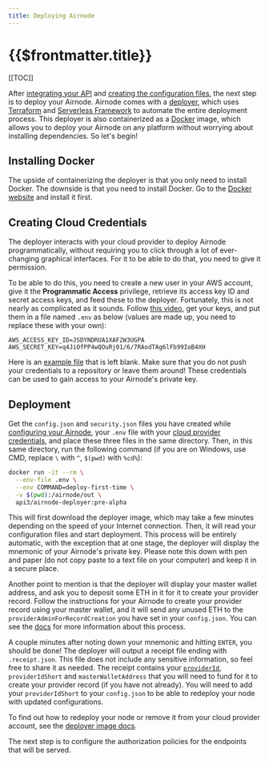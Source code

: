 ```yaml
---
title: Deploying Airnode
---
```


# {{$frontmatter.title}}

<TocHeader />
[[TOC]]

After [integrating your API](api-integration.md) and [creating the configuration files](configuring-airnode.md), the next step is to deploy your Airnode. Airnode comes with a [deployer](https://github.com/api3dao/airnode/tree/master/packages/deployer), which uses [Terraform](https://www.terraform.io/) and [Serverless Framework](https://www.serverless.com/) to automate the entire deployment process. This deployer is also containerized as a [Docker](https://www.docker.com/) image, which allows you to deploy your Airnode on any platform without worrying about installing dependencies. So let's begin!

## Installing Docker

The upside of containerizing the deployer is that you only need to install Docker. The downside is that you need to install Docker. Go to the [Docker website](https://docs.docker.com/get-docker/) and install it first.

## Creating Cloud Credentials

The deployer interacts with your cloud provider to deploy Airnode programmatically, without requiring you to click through a lot of ever-changing graphical interfaces. For it to be able to do that, you need to give it permission.

To be able to do this, you need to create a new user in your AWS account, give it the **Programmatic Access** privilege, retrieve its access key ID and secret access keys, and feed these to the deployer. Fortunately, this is not nearly as complicated as it sounds. Follow [this video](https://www.youtube.com/watch?v=KngM5bfpttA), get your keys, and put them in a file named `.env` as below (values are made up, you need to replace these with your own):

```
AWS_ACCESS_KEY_ID=JSDYNDRUA1XAF2W3UGPA
AWS_SECRET_KEY=q4JiOfPP4wQOuRj01/6/7RAodTAg6lFb99IoB4XH
```

Here is an [example file](https://github.com/api3dao/airnode/blob/master/packages/deployer/.env.example) that is left blank. Make sure that you do not push your credentials to a repository or leave them around! These credentials can be used to gain access to your Airnode's private key.

## Deployment

Get the `config.json` and `security.json` files you have created while [configuring your Airnode](configuring-airnode.md), your `.env` file with your [cloud provider credentials](#creating-cloud-credentials), and place these three files in the same directory. Then, in this same directory, run the following command (if you are on Windows, use CMD, replace `\` with `^`, `$(pwd)` with `%cd%`):

```sh
docker run -it --rm \
  --env-file .env \
  --env COMMAND=deploy-first-time \
  -v $(pwd):/airnode/out \
  api3/airnode-deployer:pre-alpha
```

This will first download the deployer image, which may take a few minutes depending on the speed of your Internet connection. Then, it will read your configuration files and start deployment. This process will be entirely automatic, with the exception that at one stage, the deployer will display the mnemonic of your Airnode's private key. Please note this down with pen and paper (do not copy paste to a text file on your computer) and keep it in a secure place.

Another point to mention is that the deployer will display your master wallet address, and ask you to deposit some ETH in it for it to create your provider record. Follow the instructions for your Airnode to create your provider record using your master wallet, and it will send any unused ETH to the `providerAdminForRecordCreation` you have set in your `config.json`. You can see the [docs](../../protocols/request-response/provider.md#creating-a-provider-record) for more information about this process.

A couple minutes after noting down your mnemonic and hitting `ENTER`, you should be done! The deployer will output a receipt file ending with `.receipt.json`. This file does not include any sensitive information, so feel free to share it as needed. The receipt contains your [`providerId`](../../protocols/request-response/provider.md#provideid), `providerIdShort` and `masterWalletAddress` that you will need to fund for it to create your provider record (if you have not already). You will need to add your `providerIdShort` to your `config.json` to be able to redeploy your node with updated configurations.

To find out how to redeploy your node or remove it from your cloud provider account, see the [deployer image docs](https://github.com/api3dao/airnode/blob/pre-alpha/Docker.md).

The next step is to configure the authorization policies for the endpoints that will be served.
